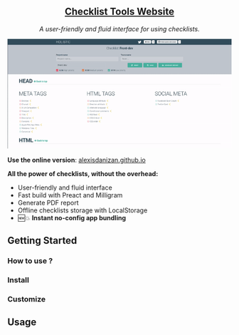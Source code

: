 <h2 align="center"><a href="https://alexisdanizan.github.io">Checklist Tools Website</a></h2>

<p align="center">
  <em>A user-friendly and fluid interface for using checklists.</em>
</p>

![Checklist tools website gif](data/checklist-tools.gif)

**Use the online version**: [alexisdanizan.github.io](https://alexisdanizan.github.io)

  
**All the power of checklists, without the overhead:**
 - User-friendly and fluid interface
 - Fast build with Preact and Milligram
 - Generate PDF report
 - Offline checklists storage with LocalStorage
 - 🆕💥 **Instant no-config app bundling**


## Getting Started
### How to use ?
### Install
### Customize
## Usage

